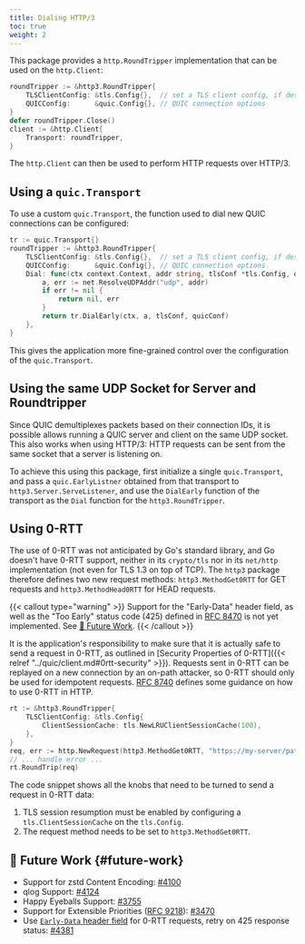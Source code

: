 ```yaml
---
title: Dialing HTTP/3
toc: true
weight: 2
---
```


This package provides a `http.RoundTripper` implementation that can be used on the `http.Client`:

```go
roundTripper := &http3.RoundTripper{
	TLSClientConfig: &tls.Config{},  // set a TLS client config, if desired
	QUICConfig:      &quic.Config{}, // QUIC connection options
}
defer roundTripper.Close()
client := &http.Client{
	Transport: roundTripper,
}
```

The `http.Client` can then be used to perform HTTP requests over HTTP/3.


## Using a `quic.Transport`

To use a custom `quic.Transport`, the function used to dial new QUIC connections can be configured:
```go
tr := quic.Transport{}
roundTripper := &http3.RoundTripper{
	TLSClientConfig: &tls.Config{},  // set a TLS client config, if desired 
	QUICConfig:      &quic.Config{}, // QUIC connection options 
	Dial: func(ctx context.Context, addr string, tlsConf *tls.Config, quicConf *quic.Config) (quic.EarlyConnection, error) {
		a, err := net.ResolveUDPAddr("udp", addr)
		if err != nil {
			return nil, err
		}
		return tr.DialEarly(ctx, a, tlsConf, quicConf)
	},
}
```

This gives the application more fine-grained control over the configuration of the `quic.Transport`.


## Using the same UDP Socket for Server and Roundtripper

Since QUIC demultiplexes packets based on their connection IDs, it is possible allows running a QUIC server and client on the same UDP socket. This also works when using HTTP/3: HTTP requests can be sent from the same socket that a server is listening on.

To achieve this using this package, first initialize a single `quic.Transport`, and pass a `quic.EarlyListner` obtained from that transport to `http3.Server.ServeListener`, and use the `DialEarly` function of the transport as the `Dial` function for the `http3.RoundTripper`.

## Using 0-RTT

The use of 0-RTT was not anticipated by Go's standard library, and Go doesn't have 0-RTT support, neither in its `crypto/tls` nor in its `net/http` implementation (not even for TLS 1.3 on top of TCP). The `http3` package therefore defines two new request methods: `http3.MethodGet0RTT` for GET requests and `http3.MethodHead0RTT` for HEAD requests.

{{< callout type="warning" >}}
  Support for the "Early-Data" header field, as well as the "Too Early" status code (425) defined in [RFC 8470](https://datatracker.ietf.org/doc/html/rfc8470#section-5.2) is not yet implemented. See [📝 Future Work](#future-work).
{{< /callout >}}

It is the application's responsibility to make sure that it is actually safe to send a request in 0-RTT, as outlined in [Security Properties of 0-RTT]({{< relref "../quic/client.md#0rtt-security" >}}). Requests sent in 0-RTT can be replayed on a new connection by an on-path attacker, so 0-RTT should only be used for idempotent requests. [RFC 8740](https://datatracker.ietf.org/doc/html/rfc8470) defines some guidance on how to use 0-RTT in HTTP.


```go
rt := &http3.RoundTripper{
	TLSClientConfig: &tls.Config{
		ClientSessionCache: tls.NewLRUClientSessionCache(100),
	},
}
req, err := http.NewRequest(http3.MethodGet0RTT, "https://my-server/path", nil)
// ... handle error ...
rt.RoundTrip(req)
```

The code snippet shows all the knobs that need to be turned to send a request in 0-RTT data:
1. TLS session resumption must be enabled by configuring a `tls.ClientSessionCache` on the `tls.Config`.
2. The request method needs to be set to `http3.MethodGet0RTT`.

## 📝 Future Work {#future-work}

* Support for zstd Content Encoding: [#4100](https://github.com/quic-go/quic-go/issues/4100)
* qlog Support: [#4124](https://github.com/quic-go/quic-go/issues/4124)
* Happy Eyeballs Support: [#3755](https://github.com/quic-go/quic-go/issues/3755)
* Support for Extensible Priorities ([RFC 9218](https://www.rfc-editor.org/rfc/rfc9218.html)): [#3470](https://github.com/quic-go/quic-go/issues/3470)
* Use [`Early-Data` header field](https://datatracker.ietf.org/doc/html/rfc8470#section-5.1) for 0-RTT requests, retry on 425 response status: [#4381](https://github.com/quic-go/quic-go/issues/4381)
